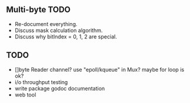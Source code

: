 Multi-byte TODO
---------------
- Re-document everything.
- Discuss mask calculation algorithm.
- Discuss why bitIndex = 0, 1, 2 are special.

TODO
----
- []byte Reader channel?  use "epoll/kqueue" in Mux? maybe for loop is
  ok?
- i/o throughput testing
- write package godoc documentation
- web tool
